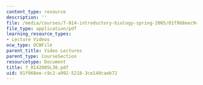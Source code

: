 ```yaml
---
content_type: resource
description: ''
file: /media/courses/7-014-introductory-biology-spring-2005/01f968eec9c2a99252183ce140caeb72_7_0142005L30.pdf
file_type: application/pdf
learning_resource_types:
- Lecture Videos
ocw_type: OCWFile
parent_title: Video Lectures
parent_type: CourseSection
resourcetype: Document
title: 7_0142005L30.pdf
uid: 01f968ee-c9c2-a992-5218-3ce140caeb72
---
```

